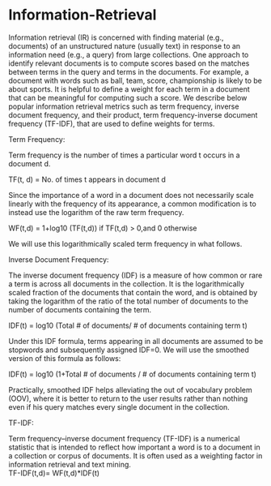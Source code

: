 # Information-Retrieval
Information retrieval (IR) is concerned with finding material (e.g., documents) of an unstructured nature (usually text) in response to an information need (e.g., a query) from large collections. One approach to identify relevant documents is to compute scores based on the matches between terms in the query and terms in the documents. For example, a document with words such as ball, team, score, championship is likely to be about sports. It is helpful to define a weight for each term in a document that can be meaningful for computing such a score. We describe below popular information retrieval metrics such as term frequency, inverse document frequency, and their product, term frequency-inverse document frequency (TF-IDF), that are used to define weights for terms. 

Term Frequency: 

Term frequency is the number of times a particular word t occurs in a document d.  

TF(t, d) = No. of times t appears in document d  

Since the importance of a word in a document does not necessarily scale linearly with the frequency of its appearance, a common modification is to instead use the logarithm of the raw term frequency.  

WF(t,d) = 1+log10 (TF(t,d)) if TF(t,d) > 0,and 0 otherwise  

We will use this logarithmically scaled term frequency in what follows. 

Inverse Document Frequency:  

The inverse document frequency (IDF) is a measure of how common or rare a term is across all documents in the collection. It is the logarithmically scaled fraction of the documents that contain the word, and is obtained by taking the logarithm of the ratio of the total number of documents to the number of documents containing the term.  

IDF(t) = log10 (Total # of documents/ # of documents containing term t) 

Under this IDF formula, terms appearing in all documents are assumed to be stopwords and subsequently assigned IDF=0. We will use the smoothed version of this formula as follows: 

IDF(t) = log10 (1+Total # of documents / # of documents containing term t) 

Practically, smoothed IDF helps alleviating the out of vocabulary problem (OOV), where it is better to return to the user results rather than nothing even if his query matches every single document in the collection.  

TF-IDF:  

Term frequency–inverse document frequency (TF-IDF) is a numerical statistic that is intended to reflect how important a word is to a document in a collection or corpus of documents. It is often used as a weighting factor in information retrieval and text mining.  
TF-IDF(t,d)= WF(t,d)*IDF(t)
